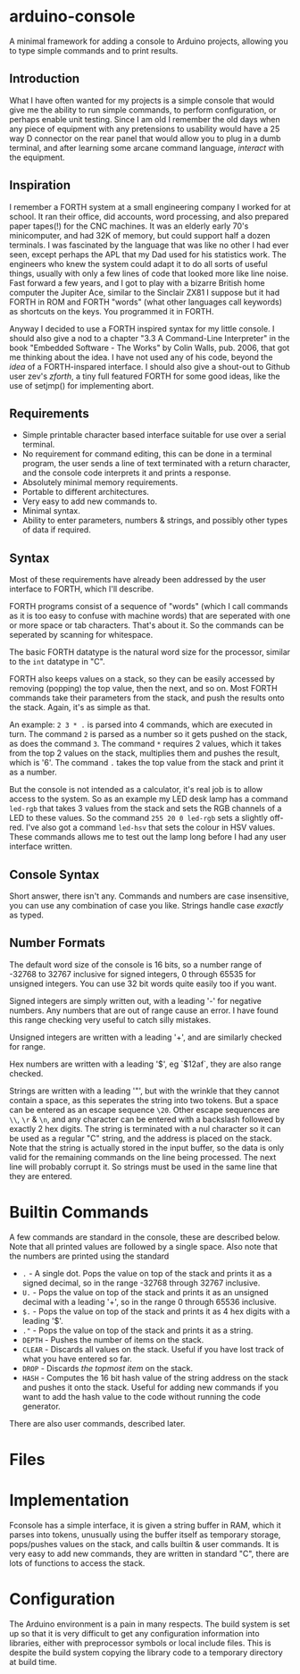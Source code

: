 # arduino-console
A minimal framework for adding a console to Arduino projects, allowing you to type simple commands and to print results. 

## Introduction

What I have often wanted for my projects is a simple console that would give me the ability to run simple commands, to perform configuration, or perhaps enable unit testing. Since I am old I remember the old days when any piece of equipment with any pretensions to usability would have a 25 way D connector on the rear panel that would allow you to plug in a dumb terminal, and after learning some arcane command language, _interact_ with the equipment. 

## Inspiration

I remember a FORTH system at a small engineering company I worked for at school. It ran their office, did accounts, word processing, and also prepared paper tapes(!) for the CNC machines. It was an elderly early 70's minicomputer, and had 32K of memory, but could support half a dozen terminals. I was fascinated by the language that was like no other I had ever seen, except perhaps the APL that my Dad used for his statistics work. The engineers who knew the system could adapt it to do all sorts of useful things, usually with only a few lines of code that looked more like line noise. Fast forward a few years, and I got to play with a bizarre British home computer the Jupiter Ace, similar to the Sinclair ZX81 I suppose but it had FORTH in ROM and FORTH "words" (what other languages call keywords) as shortcuts on the keys. You programmed it in FORTH.

Anyway I decided to use a FORTH inspired syntax for my little console. I should also give a nod to a chapter "3.3 A Command-Line Interpreter" in the book "Embedded Software - The Works" by Colin Walls, pub. 2006, that got me thinking about the idea. I have not used any of his code, beyond the _idea_ of a FORTH-inspared interface. I should also give a shout-out to Github user zev's _zforth_, a tiny full featured FORTH for some good ideas, like the use of setjmp() for implementing abort.

## Requirements
	
- Simple printable character based interface suitable for use over a serial terminal.
- No requirement for command editing, this can be done in a terminal program, the user sends a line of text terminated with a return character, and the console code interprets it and prints a response.
- Absolutely minimal memory requirements.
- Portable to different architectures.
- Very easy to add new commands to.
- Minimal syntax.
- Ability to enter parameters, numbers & strings, and possibly other types of data if required. 
	
## Syntax

Most of these requirements have already been addressed by the user interface to FORTH, which I'll describe.

FORTH programs consist of a sequence of "words" (which I call commands as it is too easy to confuse with machine words) that are seperated with one or more space or tab characters. That's about it. So the commands can be seperated by scanning for whitespace. 

The basic FORTH datatype is the natural word size for the processor, similar to the `int` datatype in "C".

FORTH also keeps values on a stack, so they can be easily accessed by removing (popping) the top value, then the next, and so on. Most FORTH commands take their parameters from the stack, and push the results onto the stack. Again, it's as simple as that.

An example: `2 3 * .` is parsed into 4 commands, which are executed in turn. The command `2` is parsed as a number so it gets pushed on the stack, as does the command `3`. The command `*` requires 2 values, which it takes from the top 2 values on the stack, multiplies them and pushes the result, which is '6'. The command `.` takes the top value from the stack and print it  as a number.

But the console is not intended as a calculator, it's real job is to allow access to the system. So as an example my LED desk lamp has a command `led-rgb` that takes 3 values from the stack and sets the RGB channels of a LED to these values. So the command `255 20 0 led-rgb` sets a slightly off-red. I've also got a command `led-hsv` that sets the colour in HSV values. These commands allows me to test out the lamp long before I had any user interface written.

## Console Syntax

Short answer, there isn't any. Commands and numbers are case insensitive, you can use any combination of case you like. Strings handle case _exactly_ as typed. 

## Number Formats

The default word size of the console is 16 bits, so a number range of -32768 to 32767 inclusive for signed integers, 0 through 65535 for unsigned integers. You can use 32 bit words quite easily too if you want. 

Signed integers are simply written out, with a leading '-' for negative numbers. Any numbers that are out of range cause an error. I have found this range checking very useful to catch silly mistakes.

Unsigned integers are written with a leading '+', and are similarly checked for range.

Hex numbers are written with a leading '$', eg `$12af`, they are also range checked.

Strings are written with a leading '"', but with the wrinkle that they cannot contain a space, as this seperates the string into two tokens. But a space can be entered as an escape sequence `\20`. Other escape sequences are `\\`, `\r` & `\n`, and any character can be entered with a backslash followed by exactly 2 hex digits. The string is terminated with a nul character so it can be used as a regular "C" string, and the address is placed on the stack.
Note that the string is actually stored in the input buffer, so the data is only valid for the remaining commands on the line being processed. The next line will probably corrupt it. So strings must be used in the same line that they are entered. 

# Builtin Commands

A few commands are standard in the console, these are described below. Note that all printed values are followed by a single space. Also note that the numbers are printed using the standard 

- `.`     - A single dot. Pops the value on top of the stack and prints it as a signed decimal, so in the range -32768 through 32767 inclusive.
- `U.`    - Pops the value on top of the stack and prints it as an unsigned decimal with a leading '+', so in the range 0 through 65536 inclusive.
- `$.`    - Pops the value on top of the stack and prints it as 4 hex digits with a leading '$'.
- `."`    - Pops the value on top of the stack and prints it as a string.
- `DEPTH` - Pushes the number of items on the stack.
- `CLEAR` - Discards all values on the stack. Useful if you have lost track of what you have entered so far.
- `DROP`  - Discards _the topmost item_ on the stack. 
- `HASH`  - Computes the 16 bit hash value of the string address on the stack and pushes it onto the stack. Useful for adding new commands if you want to add the hash value to the code without running the code generator. 

There are also user commands, described later.

# Files



# Implementation

Fconsole has a simple interface, it is given a string buffer in RAM, which it parses into tokens, unusually using the buffer itself as temporary storage, pops/pushes values on the stack, and calls builtin & user commands. 
It is very easy to add new commands, they are written in standard "C", there are lots of functions to access the stack.

# Configuration

The Arduino environment is a pain in many respects. The build system is set up so that it is very difficult to get any configuration information into libraries, either with preprocessor symbols or local include files. This is despite the build system copying the library code to a temporary directory at build time. 
